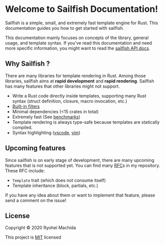 # Welcome to Sailfish Documentation!

Sailfish is a simple, small, and extremely fast template engine for Rust. This documentation guides you how to get started with sailfish.

This documentation mainly focuses on concepts of the library, general usage, and template syntax. If you've read this documentation and need more specific information, you might want to read the [sailfish API docs](https://docs.rs/sailfish).

## Why Sailfish ?

There are many libraries for template rendering in Rust. Among those libraries, sailfish aims at **rapid development** and **rapid rendering**. Sailfish has many features that other libraries might not support.

- Write a Rust code directly inside templates, supporting many Rust syntax (struct definition, closure, macro invocation, etc.)
- [Built-in filters](https://docs.rs/sailfish/latest/sailfish/runtime/filter/index.html)
- Minimal dependencies (<15 crates in total)
- Extremely fast (See [benchmarks](https://github.com/djc/template-benchmarks-rs))
- Template rendering is always type-safe because templates are statically compiled.
- Syntax highlighting ([vscode](http://github.com/rust-sailfish/sailfish/blob/master/syntax/vscode), [vim](http://github.com/rust-sailfish/sailfish/blob/master/syntax/vim))

## Upcoming features

Since sailfish is on early stage of development, there are many upcoming features that is not supported yet. You can find many [RFC](https://github.com/rust-sailfish/sailfish/issues?q=is%3Aissue+is%3Aopen+label%3A%22Type%3A+RFC%22)s in my repository. These RFC include:

- `Template` trait (which does not consume itself)
- Template inheritance (block, partials, etc.)

If you have any idea about them or want to implement that feature, please send a comment on the issue!

## License

Copyright &copy; 2020 Ryohei Machida

This project is [MIT](https://github.com/rust-sailfish/sailfish/blob/master/LICENSE) licensed
